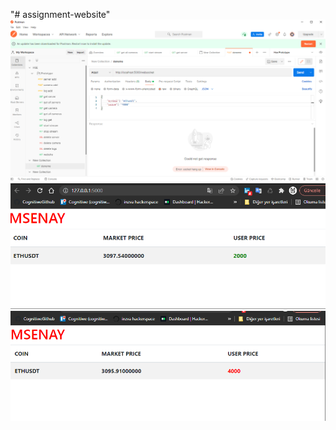 "# assignment-website" 
<img src="public/p1.png">
<img src="public/p2.png">
<img src="public/p3.png">
